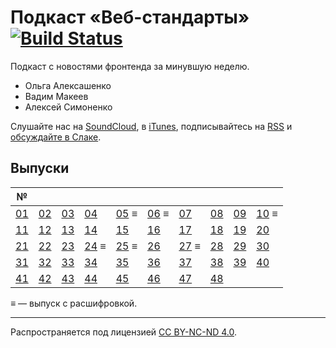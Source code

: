 # Подкаст «Веб-стандарты» [![Build Status](https://travis-ci.org/web-standards-ru/podcast.svg?branch=master)](https://travis-ci.org/web-standards-ru/podcast)

Подкаст с новостями фронтенда за минувшую неделю.

- Ольга Алексашенко
- Вадим Макеев
- Алексей Симоненко

Слушайте нас на [SoundCloud](https://soundcloud.com/web-standards), в [iTunes](https://itunes.apple.com/ru/podcast/veb-standarty/id1080500016), подписывайтесь на [RSS](http://feeds.soundcloud.com/users/soundcloud:users:202737209/sounds.rss) и [обсуждайте в Слаке](https://web-standards.slack.com/messages/podcast/).

## Выпуски

| №      |        |        |          |          |          |          |        |        |          |
| ------ | ------ | ------ | -------- | -------- | -------- | -------- | ------ | ------ | -------- |
| [01][] | [02][] | [03][] | [04][]   | [05][] ≡ | [06][] ≡ | [07][]   | [08][] | [09][] | [10][] ≡ |
| [11][] | [12][] | [13][] | [14][]   | [15][]   | [16][]   | [17][]   | [18][] | [19][] | [20][]   |
| [21][] | [22][] | [23][] | [24][] ≡ | [25][] ≡ | [26][]   | [27][] ≡ | [28][] | [29][] | [30][]   |
| [31][] | [32][] | [33][] | [34][]   | [35][]   | [36][]   | [37][]   | [38][] | [39][] | [40][]   |
| [41][] | [42][] | [43][] | [44][]   | [45][]   | [46][]   | [47][]   | [48][] |        |          |

[01]: episodes/episode-01.md
[02]: episodes/episode-02.md
[03]: episodes/episode-03.md
[04]: episodes/episode-04.md
[05]: episodes/episode-05.md
[06]: episodes/episode-06.md
[07]: episodes/episode-07.md
[08]: episodes/episode-08.md
[09]: episodes/episode-09.md
[10]: episodes/episode-10.md
[11]: episodes/episode-11.md
[12]: episodes/episode-12.md
[13]: episodes/episode-13.md
[14]: episodes/episode-14.md
[15]: episodes/episode-15.md
[16]: episodes/episode-16.md
[17]: episodes/episode-17.md
[18]: episodes/episode-18.md
[19]: episodes/episode-19.md
[20]: episodes/episode-20.md
[21]: episodes/episode-21.md
[22]: episodes/episode-22.md
[23]: episodes/episode-23.md
[24]: episodes/episode-24.md
[25]: episodes/episode-25.md
[26]: episodes/episode-26.md
[27]: episodes/episode-27.md
[28]: episodes/episode-28.md
[29]: episodes/episode-29.md
[30]: episodes/episode-30.md
[31]: episodes/episode-31.md
[32]: episodes/episode-32.md
[33]: episodes/episode-33.md
[34]: episodes/episode-34.md
[35]: episodes/episode-35.md
[36]: episodes/episode-36.md
[37]: episodes/episode-37.md
[38]: episodes/episode-38.md
[39]: episodes/episode-39.md
[40]: episodes/episode-40.md
[41]: episodes/episode-41.md
[42]: episodes/episode-42.md
[43]: episodes/episode-43.md
[44]: episodes/episode-44.md
[45]: episodes/episode-45.md
[46]: episodes/episode-46.md
[47]: episodes/episode-47.md
[48]: episodes/episode-48.md

≡ — выпуск с расшифровкой.

---
Распространяется под лицензией [СС BY-NC-ND 4.0](LICENSE.md).
